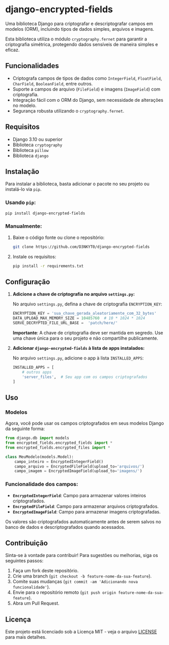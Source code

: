 # django-encrypted-fields

Uma biblioteca Django para criptografar e descriptografar campos em modelos (ORM), incluindo tipos de dados simples, arquivos e imagens. 

Esta biblioteca utiliza o módulo `cryptography.fernet` para garantir a criptografia simétrica, protegendo dados sensíveis de maneira simples e eficaz.

## Funcionalidades

- Criptografa campos de tipos de dados como `IntegerField`, `FloatField`, `CharField`, `BooleanField`, entre outros.
- Suporte a campos de arquivo (`FileField`) e imagens (`ImageField`) com criptografia.
- Integração fácil com o ORM do Django, sem necessidade de alterações no modelo.
- Segurança robusta utilizando o `cryptography.fernet`.

## Requisitos

- Django 3.10 ou superior
- Biblioteca `cryptography`
- Biblioteca `pillow`
- Biblioteca `django`

## Instalação

Para instalar a biblioteca, basta adicionar o pacote no seu projeto ou instalá-lo via `pip`.

### Usando `pip`:

```bash
pip install django-encrypted-fields
```

### Manualmente:

1. Baixe o código fonte ou clone o repositório:
   
   ```bash
   git clone https://github.com/D3NKYT0/django-encrypted-fields
   ```

2. Instale os requisitos:
   
   ```bash
   pip install -r requirements.txt
   ```

## Configuração

1. **Adicione a chave de criptografia no arquivo `settings.py`:**

   No arquivo `settings.py`, defina a chave de criptografia `ENCRYPTION_KEY`:

   ```python
   ENCRYPTION_KEY = 'sua_chave_gerada_aleatoriamente_com_32_bytes'
   DATA_UPLOAD_MAX_MEMORY_SIZE = 10485760  # 10 * 1024 * 1024
   SERVE_DECRYPTED_FILE_URL_BASE =  'patch/here/'
   ```

   **Importante**: A chave de criptografia deve ser mantida em segredo. Use uma chave única para o seu projeto e não compartilhe publicamente.

2. **Adicionar `django-encrypted-fields` à lista de apps instalados:**

   No arquivo `settings.py`, adicione o app à lista `INSTALLED_APPS`:

   ```python
   INSTALLED_APPS = [
       # outros apps
       'server_files',  # Seu app com os campos criptografados
   ]
   ```

## Uso

### Modelos

Agora, você pode usar os campos criptografados em seus modelos Django da seguinte forma:

```python
from django.db import models
from encrypted_fields.encrypted_fields import *
from encrypted_fields.encrypted_files import *

class MeuModelo(models.Model):
    campo_inteiro = EncryptedIntegerField()
    campo_arquivo = EncryptedFileField(upload_to='arquivos/')
    campo_imagem = EncryptedImageField(upload_to='imagens/')
```

### Funcionalidade dos campos:

- **`EncryptedIntegerField`**: Campo para armazenar valores inteiros criptografados.
- **`EncryptedFileField`**: Campo para armazenar arquivos criptografados.
- **`EncryptedImageField`**: Campo para armazenar imagens criptografadas.

Os valores são criptografados automaticamente antes de serem salvos no banco de dados e descriptografados quando acessados.


## Contribuição

Sinta-se à vontade para contribuir! Para sugestões ou melhorias, siga os seguintes passos:

1. Faça um fork deste repositório.
2. Crie uma branch (`git checkout -b feature-nome-da-sua-feature`).
3. Comite suas mudanças (`git commit -am 'Adicionando nova funcionalidade'`).
4. Envie para o repositório remoto (`git push origin feature-nome-da-sua-feature`).
5. Abra um Pull Request.

## Licença

Este projeto está licenciado sob a Licença MIT - veja o arquivo [LICENSE](LICENSE) para mais detalhes.
